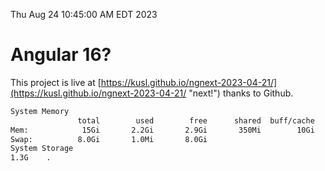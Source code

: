Thu Aug 24 10:45:00 AM EDT 2023

# Angular 16?


This project is live at [https://kusl.github.io/ngnext-2023-04-21/](https://kusl.github.io/ngnext-2023-04-21/ "next!") thanks to Github.

```bash
System Memory
               total        used        free      shared  buff/cache   available
Mem:            15Gi       2.2Gi       2.9Gi       350Mi        10Gi        12Gi
Swap:          8.0Gi       1.0Mi       8.0Gi
System Storage
1.3G	.
```
```bash
